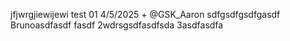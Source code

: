 jfjwrgjiewijewi
test 01 4/5/2025 + @GSK_Aaron sdfgsdfgsdfgasdf
Brunoasdfasdf
fasdf
2wdrsgsdfasdfsda
3asdfasdfa